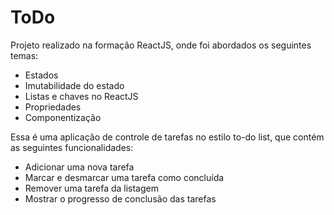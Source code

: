 # ToDo

Projeto realizado na formação ReactJS, onde foi abordados os seguintes temas:
- Estados
- Imutabilidade do estado
- Listas e chaves no ReactJS
- Propriedades
- Componentização

Essa é uma aplicação de controle de tarefas no estilo to-do list, que contém as seguintes funcionalidades:
- Adicionar uma nova tarefa
- Marcar e desmarcar uma tarefa como concluída
- Remover uma tarefa da listagem
- Mostrar o progresso de conclusão das tarefas
